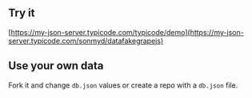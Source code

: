 ## Try it

[https://my-json-server.typicode.com/typicode/demo](https://my-json-server.typicode.com/sonmyd/datafakegrapejs)

## Use your own data

Fork it and change `db.json` values or create a repo with a `db.json` file.
